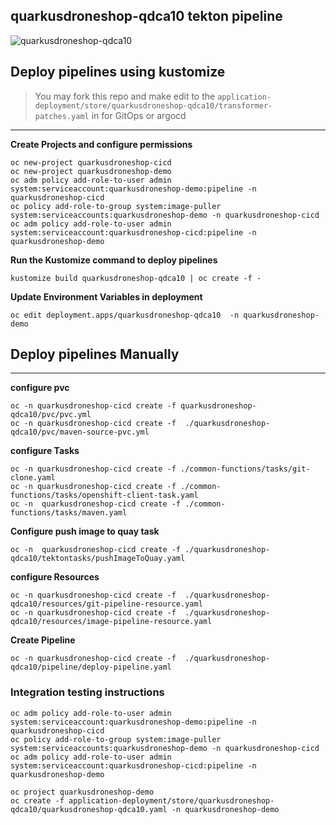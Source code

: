 ## quarkusdroneshop-qdca10 tekton pipeline

![quarkusdroneshop-qdca10](../images/quarkusdroneshop-qdca10.png)

## Deploy pipelines using kustomize
> You may fork this repo and make edit to the `application-deployment/store/quarkusdroneshop-qdca10/transformer-patches.yaml` in for GitOps or argocd
---
**Create Projects and configure permissions**
```
oc new-project quarkusdroneshop-cicd
oc new-project quarkusdroneshop-demo
oc adm policy add-role-to-user admin system:serviceaccount:quarkusdroneshop-demo:pipeline -n quarkusdroneshop-cicd
oc policy add-role-to-group system:image-puller system:serviceaccounts:quarkusdroneshop-demo -n quarkusdroneshop-cicd
oc adm policy add-role-to-user admin system:serviceaccount:quarkusdroneshop-cicd:pipeline -n quarkusdroneshop-demo
```
**Run the Kustomize command to deploy pipelines** 
```
kustomize build quarkusdroneshop-qdca10 | oc create -f - 
```

**Update Environment Variables in deployment**
```
oc edit deployment.apps/quarkusdroneshop-qdca10  -n quarkusdroneshop-demo
```


## Deploy pipelines Manually 
---
**configure pvc**
```
oc -n quarkusdroneshop-cicd create -f quarkusdroneshop-qdca10/pvc/pvc.yml
oc -n quarkusdroneshop-cicd create -f  ./quarkusdroneshop-qdca10/pvc/maven-source-pvc.yml
```


**configure Tasks**
```
oc -n quarkusdroneshop-cicd create -f ./common-functions/tasks/git-clone.yaml
oc -n quarkusdroneshop-cicd create -f ./common-functions/tasks/openshift-client-task.yaml
oc -n  quarkusdroneshop-cicd create -f ./common-functions/tasks/maven.yaml
```

**Configure push image to quay task**
```
oc -n  quarkusdroneshop-cicd create -f ./quarkusdroneshop-qdca10/tektontasks/pushImageToQuay.yaml
```

**configure Resources**
```
oc -n quarkusdroneshop-cicd create -f  ./quarkusdroneshop-qdca10/resources/git-pipeline-resource.yaml
oc -n quarkusdroneshop-cicd create -f  ./quarkusdroneshop-qdca10/resources/image-pipeline-resource.yaml
```

**Create Pipeline**
```
oc -n quarkusdroneshop-cicd create -f  ./quarkusdroneshop-qdca10/pipeline/deploy-pipeline.yaml
```


### Integration testing instructions 
```
oc adm policy add-role-to-user admin system:serviceaccount:quarkusdroneshop-demo:pipeline -n quarkusdroneshop-cicd
oc policy add-role-to-group system:image-puller system:serviceaccounts:quarkusdroneshop-demo -n quarkusdroneshop-cicd
oc adm policy add-role-to-user admin system:serviceaccount:quarkusdroneshop-cicd:pipeline -n quarkusdroneshop-demo

oc project quarkusdroneshop-demo
oc create -f application-deployment/store/quarkusdroneshop-qdca10/quarkusdroneshop-qdca10.yaml -n quarkusdroneshop-demo
```